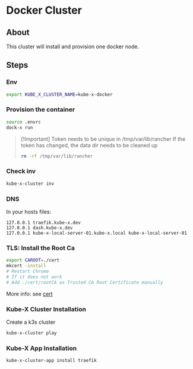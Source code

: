 # Docker Cluster

## About

This cluster will install and provision one docker node.


## Steps

### Env

```bash
export KUBE_X_CLUSTER_NAME=kube-x-docker
```


### Provision the container

```bash
source .envrc
dock-x run
```

> [!Important] Token needs to be unique in /tmp/var/lib/rancher
> If the token has changed, the data dir needs to be cleaned up
> ```bash
> rm -rf /tmp/var/lib/rancher
> ```

### Check inv

```bash
kube-x-cluster inv
```

### DNS

In your hosts files:
```hosts
127.0.0.1 traefik.kube-x.dev
127.0.0.1 dash.kube-x.dev
127.0.0.1 kube-x-local-server-01.kube-x.local kube-x-local-server-01
```

### TLS: Install the Root Ca

```bash
export CAROOT=./cert
mkcert -install
# Restart Chrome
# If it does not work
# Add ./cert/rootCA as Trusted CA Root Certificate manually
```
More info: see [cert](cert/README.md)



### Kube-X Cluster Installation

Create a k3s cluster
```bash
kube-x-cluster play
```

### Kube-X App Installation

```bash
kube-x-cluster-app install traefik
```


